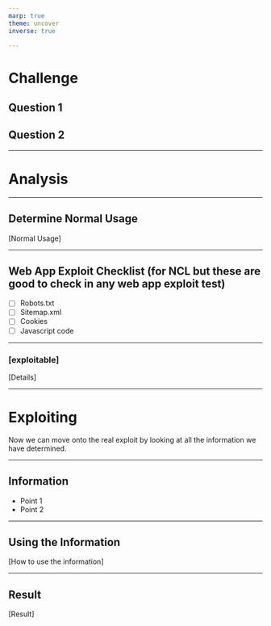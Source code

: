 ```yaml
---
marp: true
theme: uncover
inverse: true

---
```


# Challenge

## Question 1


## Question 2


---

# Analysis 

---

## Determine Normal Usage
[Normal Usage]

---

## Web App Exploit Checklist (for NCL but these are good to check in any web app exploit test)
- [ ] Robots.txt
- [ ] Sitemap.xml
- [ ] Cookies
- [ ] Javascript code

---

### [exploitable]
[Details]

---


# Exploiting
Now we can move onto the real exploit by looking at all the information we have determined.

---


## Information
- Point 1
- Point 2

---

## Using the Information
[How to use the information]

---

## Result
[Result]


